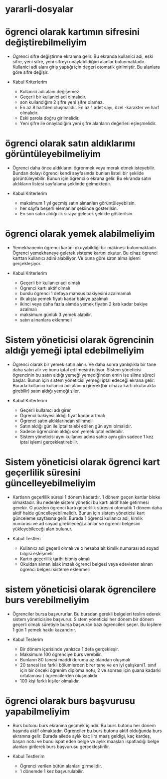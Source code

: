 # yararli-dosyalar

# ögrenci olarak kartımın sifresini değiştirebilmeliyim

* Ögrenci sifre değiştirme ekranına gelir. Bu ekranda kullanici adi, eski sifre, yeni sifre, yeni sifreyi onaylabildiğim alanlar bulunmaktadır. Kullanici adi alanı giriş yaptığı için degeri otomatik girilmiştir. Bu alanlara göre sifre değişir.

* Kabul Kriterlerim
	* Kullanici adi alanı değişemez.
	* Geçerli bir kullanici adi olmalıdır.
	* son kullandığım 2 şifre yeni şifre olamaz.
	* En az 8 harfden oluşmalıdır. En az 1 adet sayı, özel -karakter ve harf olmalıdır.
	* Eski parola doğru girilmelidir.
	* Yeni şifre ile onayladığım yeni şifre alanların değerleri eşleşmelidir.
  
# ögrenci olarak satın aldıklarımı görüntüleyebilmeliyim

* Ögrenci daha önce aldıklarını ögrenmek veya merak etmek isteyebilir. Bundan dolayı ögrenci kendi sayfasında bunları listeli bir şekilde görüntüleyebilir. Bunun için ögrenci o ekrana gelir. Bu ekranda satın aldıkların listesi sayfalama şeklinde gelmektedir.

* Kabul Kriterlerim
  * maksimum 1 yıl geçmiş satın alınanları görüntüleyebilsin.
  * her sayfa beşerli elemanlar şeklinde gösterilsin.
  * En son satın aldığı ilk sıraya gelecek şekilde gösterilsin.
  
# ögrenci olarak yemek alabilmeliyim

* Yemekhanenin ögrenci kartını okuyabildiği bir makinesi bulunmaktadır. Ögrenci yemekhaneye gelerek sisteme kartını okutur. Bu cihaz ögrenci karttan kullanıcı adini alabiliyor. Ve buna göre satın alma işlemi gerçekleşiyor. 

* Kabul Kriterlerim
  * Geçerli bir kullanıcı adi olmalı
  * Ögrenci kartı aktif olmalı
  * burslu ögrenci 1 defaya mahsus bakiyesini azalmamalı
  * ilk alışta yemek fiyatı kadar bakiye azalmalı
  * ikinci veya daha fazla alımda yemek fiyatın 2 katı kadar bakiye azalmalı
  * maksimum günlük 3 yemek alabilir.
  * satın alınanlara eklenmeli
  
# Sistem yöneticisi olarak ögrencinin aldığı yemeği iptal edebilmeliyim

* Ögrenci olarak bir yemek satın alınır. Ve daha sonra yanlışlıkla bir tane daha satın alır ve bunu iptal edilmesini istiyor. Sistem yöneticisi ögrencinin bu satın aldığı yemeği yemediğinden emin ise silme süreci başlar. Bunun için sistem yöneticisi yemeği iptal edeceği ekrana gelir. Burada kullanıcı kullanici adi alanını girerek(bir cihaza kartı okutarakta girebilir) satın aldığı yemeği siler.

* Kabul Kriterlerim
  * Geçerli kullanıcı adı girer
  * Ögrenci bakiyesi aldığı fiyat kadar artmalı
  * Ögrenci satın aldıklarından silinmeli
  * Satın aldığı gün ile iptal talebi edilen gün aynı olmalıdır.
  * Sadece öğrencinin aldığı son yemek iptal edilebilir.
  * Sistem yöneticisi aynı kullanıcı adına sahip aynı gün sadece 1 kez iptal işlemi gerçekleştirebilir.
  
# Sistem yöneticisi olarak ögrenci kart geçerlilik süresini güncelleyebilmeliyim

* Kartların geçerlilik süresi 1 dönem kadardır. 1 dönem geçen kartlar bloke olmaktadır. Bu nedenle sistem yönetici bu kartı aktif hale getirmesi gerekir. O yüzden ögrenci kartı geçerlilik süresini otomatik 1 dönem daha aktif halde güncelleyebilmelidir. Bunun için sistem yöneticisi kart günceleme sayfasına gelir. Burada 1 öğrenci kullanıcı adi, kimlik numarası ve ad soyad girebileceği alanlar ve ögrenci belgesini yükleyebileceği alan bulunur.

* Kabul Testleri
  * Kullanıcı adi geçerli olmalı ve o hesaba ait kimlik numarası ad soyad bilgisi eşleşmeli
  * Kartın geçerlilik tarihi bitmiş olmalı
  * Okuldan alınan islak imzalı ögrenci belgesi veya edevleten alınan ögrenci belgesi sisteme eklenmeli
 
# sistem yöneticisi olarak ögrencilere burs verebilmeliyim

* Ögrenciler bursa başvururlar. Bu bursdan gerekli belgeleri teslim ederek sistem yöneticisine başvurur. Sistem yöneticisi her dönem bir dönem geçerli olmak süretiyle bursa başvuran bazı ögrencileri şeçer. Bu kişilere 1 gün 1 yemek hakkı kazandırır.

* Kabul Teslerim
  * Bir dönem içerisinde yanlızca 1 defa gerçekleşir.
  * Maksimum 100 ögrenciye burs verebilir.
  * Bunların 80 tanesi maddi durumu az olandan oluşmalı
  * 20 tanesi ise farklı bölümlerden birer tane ve en iyi çalışkan(1. sınıf için bir önceki ögrenim diploma notu, 2 ve sonrası için şuana kadarki ortalaması ) ögrencilerden oluşmalıdır
  * 100 kişi farklı kişiler olmalıdır.
  
# ögrenci olarak burs başvurusu yapabilmeliyim

* Burs butonu burs ekranına geçmek içindir. Bu burs butonu her dönem başında aktif olmaktadır. Ögrenciler bu burs butonu aktif olduğunda burs ekranına gelir. Burada ailede aylık kaç lira maaş geldigi, kaç kardeş, başarı notu ve bunu ispat eden belge ve aylık maaşları ispatladığı belge alanları girilerek burs başvurusu gerçekleştirilir.

* Kabul Testlerim
  * Ögrenci verilen bütün alanları girmelidir.
  * 1 dönemde 1 kez başvurulabilir.
